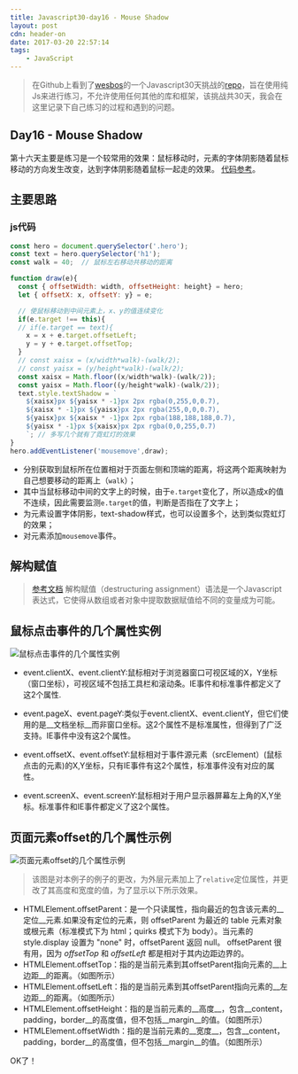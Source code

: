```yaml
---
title: Javascript30-day16 - Mouse Shadow
layout: post
cdn: header-on
date: 2017-03-20 22:57:14
tags:
    - JavaScript
---
```


> 在Github上看到了[wesbos](https://twitter.com/wesbos)的一个Javascript30天挑战的[repo](https://github.com/wesbos/JavaScript30)，旨在使用纯Js来进行练习，不允许使用任何其他的库和框架，该挑战共30天，我会在这里记录下自己练习的过程和遇到的问题。

## Day16 - Mouse Shadow

第十六天主要是练习是一个较常用的效果：鼠标移动时，元素的字体阴影随着鼠标移动的方向发生改变，达到字体阴影随着鼠标一起走的效果。 
[代码参考](http://htmlpreview.github.io/?https://github.com/winar-jin/JavaScript30-Challenge/blob/master/16%20-%20Mouse%20Move%20Shadow/index.html)。
## 主要思路
### js代码
```javascript
const hero = document.querySelector('.hero');
const text = hero.querySelector('h1');
const walk = 40;  // 鼠标左右移动共移动的距离

function draw(e){
  const { offsetWidth: width, offsetHeight: height} = hero;
  let { offsetX: x, offsetY: y} = e;

  // 使鼠标移动到中间元素上，x、y的值连续变化
  if(e.target !== this){
  // if(e.target == text){
    x = x + e.target.offsetLeft;
    y = y + e.target.offsetTop;
  }
  // const xaisx = (x/width*walk)-(walk/2);
  // const yaisx = (y/height*walk)-(walk/2);
  const xaisx = Math.floor((x/width*walk)-(walk/2));
  const yaisx = Math.floor((y/height*walk)-(walk/2));
  text.style.textShadow = `
    ${xaisx}px ${yaisx * -1}px 2px rgba(0,255,0,0.7),
    ${xaisx * -1}px ${yaisx}px 2px rgba(255,0,0,0.7),
    ${yaisx}px ${xaisx * -1}px 2px rgba(188,188,188,0.7),
    ${yaisx * -1}px ${xaisx}px 2px rgba(0,0,255,0.7)      
    `; // 多写几个就有了霓虹灯的效果
}
hero.addEventListener('mousemove',draw);
```
* 分别获取到鼠标所在位置相对于页面左侧和顶端的距离，将这两个距离映射为自己想要移动的距离上（`walk`）；
* 其中当鼠标移动中间的文字上的时候，由于`e.target`变化了，所以造成x的值不连续，因此需要监测`e.target`的值，判断是否指在了文字上；
* 为元素设置字体阴影，text-shadow样式，也可以设置多个，达到类似霓虹灯的效果；
* 对元素添加`mousemove`事件。
## 解构赋值
> [参考文档](https://developer.mozilla.org/zh-CN/docs/Web/JavaScript/Reference/Operators/Destructuring_assignment)
解构赋值（destructuring assignment）语法是一个Javascript表达式，它使得从数组或者对象中提取数据赋值给不同的变量成为可能。

## 鼠标点击事件的几个属性实例

![鼠标点击事件的几个属性实例](http://7xss68.com1.z0.glb.clouddn.com/2014091409260873.png)
* event.clientX、event.clientY:鼠标相对于浏览器窗口可视区域的X，Y坐标（窗口坐标），可视区域不包括工具栏和滚动条。IE事件和标准事件都定义了这2个属性.

* event.pageX、event.pageY:类似于event.clientX、event.clientY，但它们使用的是__文档坐标__而非窗口坐标。这2个属性不是标准属性，但得到了广泛支持。IE事件中没有这2个属性。

* event.offsetX、event.offsetY:鼠标相对于事件源元素（srcElement）(鼠标点击的元素)的X,Y坐标，只有IE事件有这2个属性，标准事件没有对应的属性。

* event.screenX、event.screenY:鼠标相对于用户显示器屏幕左上角的X,Y坐标。标准事件和IE事件都定义了这2个属性。

## 页面元素offset的几个属性示例
![页面元素offset的几个属性示例](http://7xss68.com1.z0.glb.clouddn.com/%E5%B1%8F%E5%B9%95%E5%BF%AB%E7%85%A7%202017-03-20%20%E4%B8%8B%E5%8D%889.35.21.png)

> 该图是对本例子的例子的更改，为外层元素加上了`relative`定位属性，并更改了其高度和宽度的值，为了显示以下所示效果。

* HTMLElement.offsetParent：是一个只读属性，指向最近的包含该元素的__定位__元素.如果没有定位的元素，则 offsetParent 为最近的 table 元素对象或根元素（标准模式下为 html；quirks 模式下为 body）。当元素的 style.display 设置为 "none" 时，offsetParent 返回 null。
offsetParent 很有用，因为 _offsetTop_ 和 _offsetLeft_ 都是相对于其内边距边界的。
* HTMLElement.offsetTop：指的是当前元素到其offsetParent指向元素的__上边距__的距离。（如图所示）
* HTMLElement.offsetLeft：指的是当前元素到其offsetParent指向元素的__左边距__的距离。（如图所示）
* HTMLElement.offsetHeight：指的是当前元素的__高度__，包含__content，padding，border__的高度值，但不包括__margin__的值。（如图所示）
* HTMLElement.offsetWidth：指的是当前元素的__宽度__，包含__content，padding，border__的高度值，但不包括__margin__的值。（如图所示）

OK了！